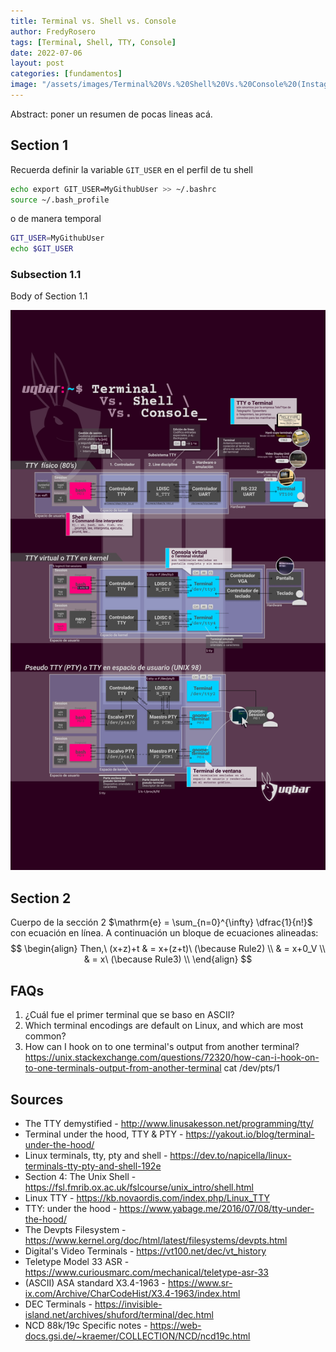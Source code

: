 ```yaml
---
title: Terminal vs. Shell vs. Console
author: FredyRosero
tags: [Terminal, Shell, TTY, Console]
date: 2022-07-06
layout: post
categories: [fundamentos]
image: "/assets/images/Terminal%20Vs.%20Shell%20Vs.%20Console%20(Instagram%20story)_thumbnail.jpg"
---
```

Abstract: poner un resumen de pocas lineas acá.
<!--more-->

## Section 1
Recuerda definir la variable `GIT_USER` en el perfil de tu shell
```bash
echo export GIT_USER=MyGithubUser >> ~/.bashrc
source ~/.bash_profile
```

o de manera temporal
```bash
GIT_USER=MyGithubUser
echo $GIT_USER
```

### Subsection 1.1
Body of Section 1.1   

![Terminal vs. Shell vs. Console](/assets/images/Terminal%20Vs.%20Shell%20Vs.%20Console%20(Instagram%20story).png)

## Section 2
Cuerpo de la sección 2 $\mathrm{e} = \sum_{n=0}^{\infty} \dfrac{1}{n!}$ con ecuación en línea.
A continuación un bloque de ecuaciones alineadas:
$$
\begin{align}
Then,\ (x+z)+t & = x+(z+t)\ (\because Rule2) \\
& = x+0_V \\
& = x\ (\because Rule3) \\
\end{align}
$$

## FAQs

1. ¿Cuál fue el primer terminal que se baso en ASCII?
1. Which terminal encodings are default on Linux, and which are most common? 
1. How can I hook on to one terminal's output from another terminal?
https://unix.stackexchange.com/questions/72320/how-can-i-hook-on-to-one-terminals-output-from-another-terminal
cat /dev/pts/1
## Sources
* The TTY demystified - http://www.linusakesson.net/programming/tty/
* Terminal under the hood, TTY & PTY - https://yakout.io/blog/terminal-under-the-hood/
* Linux terminals, tty, pty and shell - https://dev.to/napicella/linux-terminals-tty-pty-and-shell-192e
* Section 4: The Unix Shell - https://fsl.fmrib.ox.ac.uk/fslcourse/unix_intro/shell.html
* Linux TTY - https://kb.novaordis.com/index.php/Linux_TTY
* TTY: under the hood - https://www.yabage.me/2016/07/08/tty-under-the-hood/
* The Devpts Filesystem - https://www.kernel.org/doc/html/latest/filesystems/devpts.html
* Digital's Video Terminals - https://vt100.net/dec/vt_history
* Teletype Model 33 ASR - https://www.curiousmarc.com/mechanical/teletype-asr-33
* (ASCII) ASA standard X3.4-1963 - https://www.sr-ix.com/Archive/CharCodeHist/X3.4-1963/index.html
* DEC Terminals - https://invisible-island.net/archives/shuford/terminal/dec.html
* NCD 88k/19c Specific notes - https://web-docs.gsi.de/~kraemer/COLLECTION/NCD/ncd19c.html

